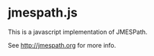 # jmespath.js

This is a javascript implementation of JMESPath.

See http://jmespath.org for more info.
